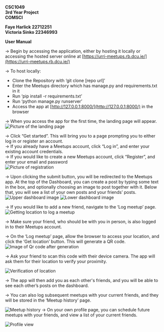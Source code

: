 

**CSC1049**  
**3rd Year Project**  
**COMSCI**

**Faye Harlick		22712251**  
**Victoria Sinko		22346993**

**User Manual**

→ Begin by accessing the application, either by hosting it locally or accessing the hosted server online at [https://urri-meetups.rb.dcu.ie/](https://urri-meetups.rb.dcu.ie/) 

→ To host locally:

- Clone the Repository with ‘git clone \[repo url\]’  
- Enter the Meetups directory which has manage.py and requirements.txt in it  
- Run ‘pip install \-r requirements.txt’  
- Run ‘python manage.py runserver’  
- Access the app at [http://127.0.0.1:8000/](http://127.0.0.1:8000/) in the browser

→ When you access the app for the first time, the landing page will appear.  
![Picture of the landing page](images/landing_screen.jpeg)

→ Click “Get started”. This will bring you to a page prompting you to either log in or register an account.  
→ If you already have a Meetups account, click “Log in”, and enter your existing account credentials.  
→ If you would like to create a new Meetups account, click “Register”, and enter your email and password  
![Picture of registration](images/welcome_to_meetups.png)

→ Upon clicking the submit button, you will be redirected to the Meetups app. At the top of the Dashboard, you can create a post by typing some text in the box, and optionally choosing an image to post together with it. Below that, you will see a list of your own posts and your friends’ posts.  
![Upper dashboard image](images/upper_dashboard.png)
![Lower dashboard image](images/dashboard.png)

→ If you would like to add a new friend, navigate to the ‘Log meetup’ page.  
![Getting location to log a meetup](images/getting_location.png)

→ Make sure your friend, who should be with you in person, is also logged in to their Meetups account.

→ On the ‘Log meetup’ page, allow the browser to access your location, and click the ‘Get location’ button. This will generate a QR code.  
![Image of Qr code after generation](images/qr_code_generator.png)

→ Ask your friend to scan this code with their device camera. The app will ask them for their location to verify your proximity. 

![Verification of location](images/meetup_verification.jpeg)

→ The app will then add you as each other's friends, and you will be able to see each other’s posts on the dashboard.

→ You can also log subsequent meetups with your current friends, and they will be stored in the ‘Meetup history’ page.

![Meetup history](images/meetup_history.png)
→ On your own profile page, you can schedule future meetups with your friends, and view a list of your current friends.

![Profile view](images/profile_image.png)
